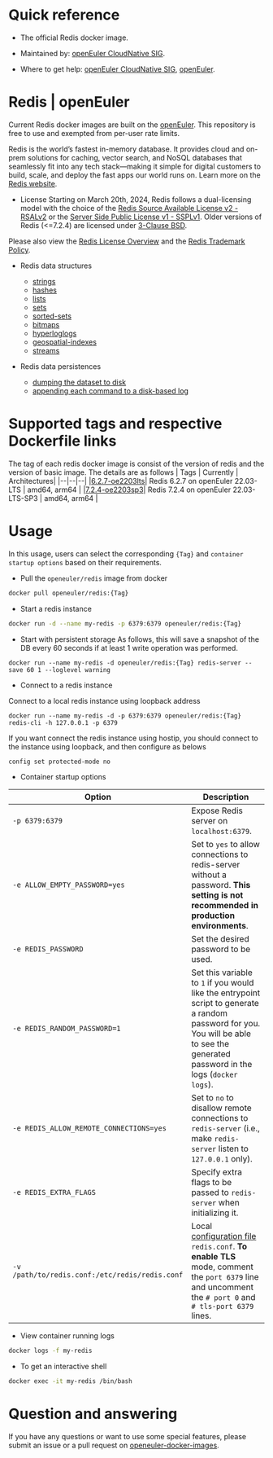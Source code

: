 # Quick reference

- The official Redis docker image.

- Maintained by: [openEuler CloudNative SIG](https://gitee.com/openeuler/cloudnative).

- Where to get help: [openEuler CloudNative SIG](https://gitee.com/openeuler/cloudnative), [openEuler](https://gitee.com/openeuler/community).


# Redis | openEuler
Current Redis docker images are built on the [openEuler](https://repo.openeuler.org/). This repository is free to use and exempted from per-user rate limits.

Redis is the world’s fastest in-memory database. It provides cloud and on-prem solutions for caching, vector search, and NoSQL databases that seamlessly fit into any tech stack—making it simple for digital customers to build, scale, and deploy the fast apps our world runs on. Learn more on the [Redis website](https://redis.io/about/)⁠.

- License
Starting on March 20th, 2024, Redis follows a dual-licensing model with the choice of the [Redis Source Available License v2 - RSALv2](https://redis.io/legal/rsalv2-agreement/)⁠ or the [Server Side Public License v1 - SSPLv1](https://redis.io/legal/server-side-public-license-sspl/)⁠. Older versions of Redis (<=7.2.4) are licensed under ⁠[3-Clause BSD](https://opensource.org/license/bsd-3-clause).

Please also view the ⁠[Redis License Overview](https://redis.io/legal/licenses/) and the [Redis Trademark Policy](https://redis.io/legal/trademark-policy/)⁠.

- Redis data structures

	- [strings](https://redis.io/docs/latest/develop/data-types/strings/)
	- [hashes](https://redis.io/docs/latest/develop/data-types/hashes/)
	- [lists](https://redis.io/glossary/lists-in-redis/)
	- [sets](https://redis.io/docs/latest/develop/data-types/sets/)
	- [sorted-sets](https://redis.io/docs/latest/develop/data-types/sorted-sets/)
	- [bitmaps](https://redis.io/docs/latest/develop/data-types/bitmaps/)
	- [hyperloglogs](https://redis.io/docs/latest/develop/data-types/probabilistic/hyperloglogs/)
	- [geospatial-indexes](https://redis.io/glossary/geospatial-indexing/)
	- [streams](https://redis.io/docs/latest/develop/data-types/streams/)

- Redis data persistences

	- [dumping the dataset to disk](https://redis.io/docs/latest/operate/oss_and_stack/management/persistence/#snapshotting)
	- [appending each command to a disk-based log](https://redis.io/docs/latest/operate/oss_and_stack/management/persistence/#append-only-file)


# Supported tags and respective Dockerfile links
The tag of each redis docker image is consist of the version of redis and the version of basic image. The details are as follows
| Tags | Currently |  Architectures|
|--|--|--|
|[6.2.7-oe2203lts](https://gitee.com/openeuler/openeuler-docker-images/blob/master/redis/6.2.7/22.03-lts/Dockerfile)| Redis 6.2.7 on openEuler 22.03-LTS | amd64, arm64 |
|[7.2.4-oe2203sp3](https://gitee.com/openeuler/openeuler-docker-images/blob/master/redis/7.2.4/22.03-lts-sp3/Dockerfile)| Redis 7.2.4 on openEuler 22.03-LTS-SP3 | amd64, arm64 |


# Usage
In this usage, users can select the corresponding `{Tag}` and `container startup options` based on their requirements.

- Pull the `openeuler/redis` image from docker
```bash
docker pull openeuler/redis:{Tag}
```
- Start a redis instance

```bash
docker run -d --name my-redis -p 6379:6379 openeuler/redis:{Tag}
```
- Start with persistent storage
As follows, this will save a snapshot of the DB every 60 seconds if at least 1 write operation was performed.
```shell
docker run --name my-redis -d openeuler/redis:{Tag} redis-server --save 60 1 --loglevel warning
```

- Connect to a redis instance

Connect to a local redis instance using loopback address
```shell
docker run --name my-redis -d -p 6379:6379 openeuler/redis:{Tag}
redis-cli -h 127.0.0.1 -p 6379
```
If you want connect the redis instance using hostip, you should connect to the instance using loopback,
and then configure as belows

```bash
config set protected-mode no
```

- Container startup options

| Option | Description |
|--|--|
| `-p 6379:6379`	 | Expose Redis server on `localhost:6379`. |
| `-e ALLOW_EMPTY_PASSWORD=yes`	 | Set to `yes` to allow connections to redis-server without a password. **This setting is not recommended in production environments**. |
| `-e REDIS_PASSWORD`	 | Set the desired password to be used. |
| `-e REDIS_RANDOM_PASSWORD=1` | Set this variable to `1` if you would like the entrypoint script to generate a random password for you. You will be able to see the generated password in the logs (`docker logs`). |
| `-e REDIS_ALLOW_REMOTE_CONNECTIONS=yes`	 | Set to `no` to disallow remote connections to `redis-server` (i.e., make `redis-server` listen to `127.0.0.1` only). |
| `-e REDIS_EXTRA_FLAGS`	 | 	Specify extra flags to be passed to `redis-server` when initializing it. |
| `-v /path/to/redis.conf:/etc/redis/redis.conf`	 | Local [configuration file](https://redis.io/docs/latest/operate/oss_and_stack/management/config/) `redis.conf`. **To enable TLS** mode, comment the `port 6379` line and uncomment the `# port 0` and `# tls-port 6379` lines. |

- View container running logs

```bash
docker logs -f my-redis
```
- To get an interactive shell

```bash
docker exec -it my-redis /bin/bash
```

# Question and answering
If you have any questions or want to use some special features, please submit an issue or a pull request on [openeuler-docker-images](https://gitee.com/openeuler/openeuler-docker-images).